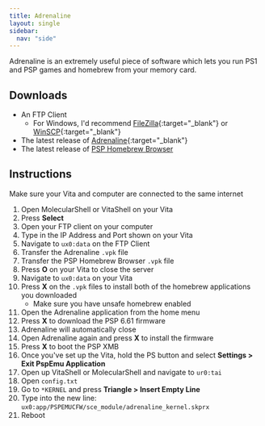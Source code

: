 ```yaml
---
title: Adrenaline
layout: single
sidebar:
  nav: "side"
---
```


Adrenaline is an extremely useful piece of software which lets you run PS1 and PSP games and homebrew from your memory card.

## Downloads
- An FTP Client
	- For Windows, I'd recommend [FileZilla](https://filezilla-project.org/){:target="_blank"} or [WinSCP](https://winscp.net/eng/download.php){:target="_blank"}
- The latest release of [Adrenaline](https://github.com/TheOfficialFloW/Adrenaline/releases/latest){:target="_blank"}
- The latest release of [PSP Homebrew Browser](/assets/files/PSPhbb_dev.vpk)

## Instructions
Make sure your Vita and computer are connected to the same internet

1. Open MolecularShell or VitaShell on your Vita
2. Press **Select**
3. Open your FTP client on your computer
4. Type in the IP Address and Port shown on your Vita
5. Navigate to `ux0:data` on the FTP Client
6. Transfer the Adrenaline `.vpk` file
7. Transfer the PSP Homebrew Browser `.vpk` file
8. Press **O** on your Vita to close the server
9. Navigate to `ux0:data` on your Vita
10. Press **X** on the `.vpk` files to install both of the homebrew applications you downloaded
	- Make sure you have unsafe homebrew enabled
11. Open the Adrenaline application from the home menu
12. Press **X** to download the PSP 6.61 firmware
13. Adrenaline will automatically close
14. Open Adrenaline again and press **X** to install the firmware
15. Press **X** to boot the PSP XMB
16. Once you've set up the Vita, hold the PS button and select **Settings > Exit PspEmu Application**
17. Open up VitaShell or MolecularShell and navigate to `ur0:tai`
18. Open `config.txt`
19. Go to `*KERNEL` and press **Triangle > Insert Empty Line**
20. Type into the new line: `ux0:app/PSPEMUCFW/sce_module/adrenaline_kernel.skprx`
21. Reboot
